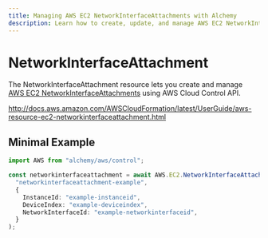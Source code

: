 ```yaml
---
title: Managing AWS EC2 NetworkInterfaceAttachments with Alchemy
description: Learn how to create, update, and manage AWS EC2 NetworkInterfaceAttachments using Alchemy Cloud Control.
---
```


# NetworkInterfaceAttachment

The NetworkInterfaceAttachment resource lets you create and manage [AWS EC2 NetworkInterfaceAttachments](https://docs.aws.amazon.com/ec2/latest/userguide/) using AWS Cloud Control API.

http://docs.aws.amazon.com/AWSCloudFormation/latest/UserGuide/aws-resource-ec2-networkinterfaceattachment.html

## Minimal Example

```ts
import AWS from "alchemy/aws/control";

const networkinterfaceattachment = await AWS.EC2.NetworkInterfaceAttachment(
  "networkinterfaceattachment-example",
  {
    InstanceId: "example-instanceid",
    DeviceIndex: "example-deviceindex",
    NetworkInterfaceId: "example-networkinterfaceid",
  }
);
```

